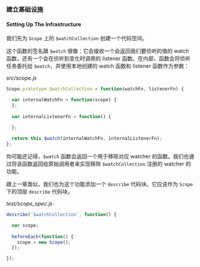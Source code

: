 ### 建立基础设施
#### Setting Up The Infrastructure

我们先为 `Scope` 上的 `$watchCollection` 创建一个代码空间。

这个函数的签名跟 `$watch` 很像：它会接收一个会返回我们要侦听的值的 watch 函数，还有一个会在侦听到变化时调用的 listener 函数。在内部，函数会将侦听任务委托给 `$watch`，并使用本地创建的 watch 函数和 listener 函数作为参数：

_src/scope.js_

```js
Scope.prototype.$watchCollection = function(watchFn, listenerFn) {

  var internalWatchFn = function(scope) {
  };
  
  var internalListenerFn = function() {

  };
  
  return this.$watch(internalWatchFn, internalListenerFn);
};
```

你可能还记得，`$watch` 函数会返回一个用于移除对应 watcher 的函数。我们也通过将该函数返回给原始调用者来实现移除 `$watchCollection` 注册的 watcher 的功能。

跟上一章类似，我们也为这个功能添加一个 `describe` 代码块。它应该作为 `Scope` 下的顶层 `describe` 代码块。

_test/scope_spec.js_

```js
describe('$watchCollection', function() {

  var scope;
  
  beforeEach(function() {
    scope = new Scope();
  });

});
```